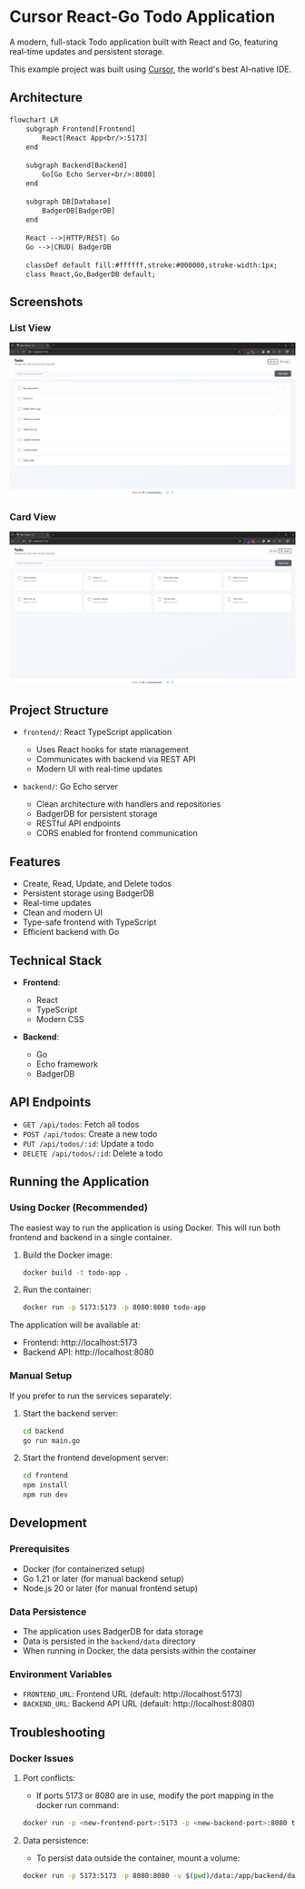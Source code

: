 # Cursor React-Go Todo Application

A modern, full-stack Todo application built with React and Go, featuring real-time updates and persistent storage.

This example project was built using [Cursor](https://cursor.sh), the world's best AI-native IDE.

## Architecture

```mermaid
flowchart LR
    subgraph Frontend[Frontend]
        React[React App<br/>:5173]
    end

    subgraph Backend[Backend]
        Go[Go Echo Server<br/>:8080]
    end

    subgraph DB[Database]
        BadgerDB[BadgerDB]
    end

    React -->|HTTP/REST| Go
    Go -->|CRUD| BadgerDB

    classDef default fill:#ffffff,stroke:#000000,stroke-width:1px;
    class React,Go,BadgerDB default;
```

## Screenshots

### List View
![Todo List View](images/todo-list.png)

### Card View
![Todo Card View](images/todo-cards.png)

## Project Structure

- `frontend/`: React TypeScript application
  - Uses React hooks for state management
  - Communicates with backend via REST API
  - Modern UI with real-time updates

- `backend/`: Go Echo server
  - Clean architecture with handlers and repositories
  - BadgerDB for persistent storage
  - RESTful API endpoints
  - CORS enabled for frontend communication

## Features

- Create, Read, Update, and Delete todos
- Persistent storage using BadgerDB
- Real-time updates
- Clean and modern UI
- Type-safe frontend with TypeScript
- Efficient backend with Go

## Technical Stack

- **Frontend**:
  - React
  - TypeScript
  - Modern CSS

- **Backend**:
  - Go
  - Echo framework
  - BadgerDB

## API Endpoints

- `GET /api/todos`: Fetch all todos
- `POST /api/todos`: Create a new todo
- `PUT /api/todos/:id`: Update a todo
- `DELETE /api/todos/:id`: Delete a todo

## Running the Application

### Using Docker (Recommended)

The easiest way to run the application is using Docker. This will run both frontend and backend in a single container.

1. Build the Docker image:
   ```bash
   docker build -t todo-app .
   ```

2. Run the container:
   ```bash
   docker run -p 5173:5173 -p 8080:8080 todo-app
   ```

The application will be available at:
- Frontend: http://localhost:5173
- Backend API: http://localhost:8080

### Manual Setup

If you prefer to run the services separately:

1. Start the backend server:
   ```bash
   cd backend
   go run main.go
   ```

2. Start the frontend development server:
   ```bash
   cd frontend
   npm install
   npm run dev
   ```

## Development

### Prerequisites
- Docker (for containerized setup)
- Go 1.21 or later (for manual backend setup)
- Node.js 20 or later (for manual frontend setup)

### Data Persistence
- The application uses BadgerDB for data storage
- Data is persisted in the `backend/data` directory
- When running in Docker, the data persists within the container

### Environment Variables
- `FRONTEND_URL`: Frontend URL (default: http://localhost:5173)
- `BACKEND_URL`: Backend API URL (default: http://localhost:8080)

## Troubleshooting

### Docker Issues
1. Port conflicts:
   - If ports 5173 or 8080 are in use, modify the port mapping in the docker run command:
   ```bash
   docker run -p <new-frontend-port>:5173 -p <new-backend-port>:8080 todo-app
   ```

2. Data persistence:
   - To persist data outside the container, mount a volume:
   ```bash
   docker run -p 5173:5173 -p 8080:8080 -v $(pwd)/data:/app/backend/data todo-app
   ``` 